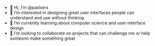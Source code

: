 - 👋 Hi, I’m @padsers
- 👀 I’m interested in designing great user interfaces people can understand and use without thinking 
- 🌱 I’m currently learning about computer science and user interface design 
- 💞️ I’m looking to collaborate on projects that can challenge me or help someone make something great
